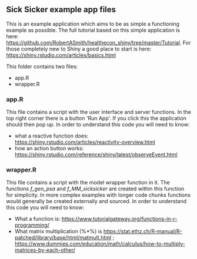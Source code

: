 ## Sick Sicker example app files 

This is an example application which aims to be as simple a functioning example as possible. The full tutorial based on this simple application is here: 
https://github.com/RobertASmith/healthecon_shiny/tree/master/Tutorial.
For those completely new to Shiny a good place to start is here: https://shiny.rstudio.com/articles/basics.html

This folder contains two files:
- app.R
- wrapper.R

### app.R
This file contains a script with the user interface and server functions. In the top right corner there is a button 'Run App'. If you click this the application should then pop up.
In order to understand this code you will need to know: 
- what a reactive function does: https://shiny.rstudio.com/articles/reactivity-overview.html
- how an action button works: https://shiny.rstudio.com/reference/shiny/latest/observeEvent.html

### wrapper.R
This file contains a script with the model wrapper function in it. The functions *f_gen_psa* and *f_MM_sicksicker* are created within this function for simplicity. In more complex examples with longer code chunks functions would generally be created externally and sourced.
In order to understand this code you will need to know: 
- What a function is: https://www.tutorialgateway.org/functions-in-r-programming/
- What matrix multiplication (%*%) is https://stat.ethz.ch/R-manual/R-patched/library/base/html/matmult.html ; https://www.dummies.com/education/math/calculus/how-to-multiply-matrices-by-each-other/






